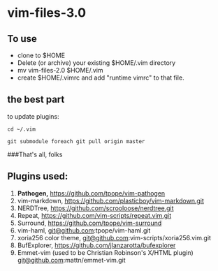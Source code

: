 # vim-files-3.0

## To use

* clone to $HOME
* Delete (or archive) your existing $HOME/.vim directory
* mv vim-files-2.0 $HOME/.vim
* create $HOME/.vimrc and add "runtime vimrc" to that file.

## the best part

to update plugins:

`cd ~/.vim`

`git submodule foreach git pull origin master`


###That's all, folks

## Plugins used:

1. **Pathogen,** https://github.com/tpope/vim-pathogen
1. vim-markdown, https://github.com/plasticboy/vim-markdown.git
1. NERDTree, https://github.com/scrooloose/nerdtree.git
1. Repeat, https://github.com/vim-scripts/repeat.vim.git
1. Surround, https://github.com/tpope/vim-surround
1. vim-haml, git@github.com:tpope/vim-haml.git
1. xoria256 color theme, git@github.com:vim-scripts/xoria256.vim.git
1. BufExplorer, https://github.com/jlanzarotta/bufexplorer
1. Emmet-vim (used to be Christian Robinson's X/HTML plugin) git@github.com:mattn/emmet-vim.git
